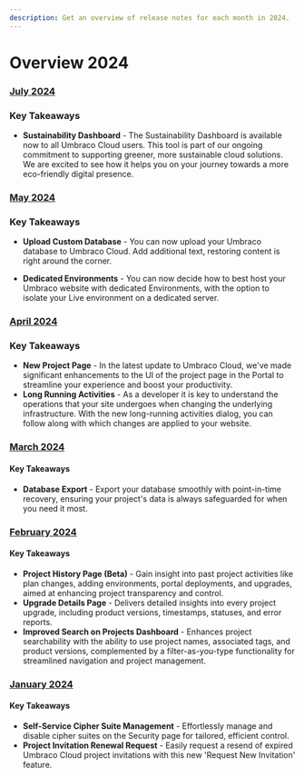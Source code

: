 ```yaml
---
description: Get an overview of release notes for each month in 2024.
---
```


# Overview 2024

### [July 2024](2024-07-releasenotes.md)

### Key Takeaways

* **Sustainability Dashboard** - The Sustainability Dashboard is available now to all Umbraco Cloud users. This tool is part of our ongoing commitment to supporting greener, more sustainable cloud solutions. We are excited to see how it helps you on your journey towards a more eco-friendly digital presence.

### [May 2024](2024-05-releasenotes.md)

### Key Takeaways

* **Upload Custom Database** - You can now upload your Umbraco database to Umbraco Cloud. Add additional text, restoring content is right around the corner.

* **Dedicated Environments** - You can now decide how to best host your Umbraco website with dedicated Environments, with the option to isolate your Live environment on a dedicated server.

### [April 2024](2024-04-releasenotes.md)

### Key Takeaways

* **New Project Page** - In the latest update to Umbraco Cloud, we've made significant enhancements to the UI of the project page in the Portal to streamline your experience and boost your productivity.
* **Long Running Activities** - As a developer it is key to understand the operations that your site undergoes when changing the underlying infrastructure. With the new long-running activities dialog, you can follow along with which changes are applied to your website.

### [March 2024](2024-03-releasenotes.md)

#### Key Takeaways

* **Database Export** - Export your database smoothly with point-in-time recovery, ensuring your project's data is always safeguarded for when you need it most.

### [February 2024](2024-02-releasenotes.md)

#### Key Takeaways

* **Project History Page (Beta)** - Gain insight into past project activities like plan changes, adding environments, portal deployments, and upgrades, aimed at enhancing project transparency and control.
* **Upgrade Details Page** - Delivers detailed insights into every project upgrade, including product versions, timestamps, statuses, and error reports.
* **Improved Search on Projects Dashboard** - Enhances project searchability with the ability to use project names, associated tags, and product versions, complemented by a filter-as-you-type functionality for streamlined navigation and project management.

### [January 2024](2024-01-releasenotes.md)

#### Key Takeaways

* **Self-Service Cipher Suite Management** - Effortlessly manage and disable cipher suites on the Security page for tailored, efficient control.
* **Project Invitation Renewal Request** - Easily request a resend of expired Umbraco Cloud project invitations with this new 'Request New Invitation' feature.
